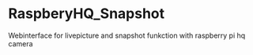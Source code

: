 # RaspberyHQ_Snapshot
Webinterface for livepicture and snapshot funkction with raspberry pi hq camera
